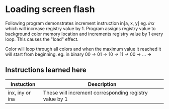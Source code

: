 # Loading screen flash

Following program demonstrates increment instruction in[a, x, y] eg. *inx* which will increase registry value by 1. Program assigns registry value to background color memory location and increments registry value by 1 every loop. This causes the "load" effect.

Color will loop through all colors and when the maximum value it reached it will start from beginning. eg. in binary 00 -> 01 -> 10 -> 11 -> 00 -> ... ->

## Instructions learned here

Instuction | Description
-----------|------------
inx, iny or ina | These will increment corresponding registry value by 1
